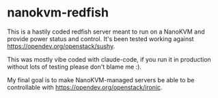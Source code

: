 # nanokvm-redfish

This is a hastily coded redfish server meant to run on a NanoKVM and
provide power status and control. It's been tested working against
https://opendev.org/openstack/sushy.

This was mostly vibe coded with claude-code, if you run it in production
without lots of testing please don't blame me :).

My final goal is to make NanoKVM-managed servers be able to be controllable
with https://opendev.org/openstack/ironic.
